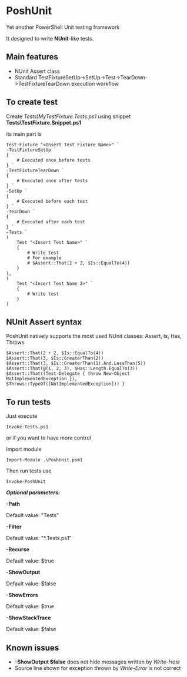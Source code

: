# PoshUnit #

Yet another PowerShell Unit testing framework

It designed to write **NUnit**-like tests.

## Main features ##

* NUnit Assert class
* Standard TestFixtureSetUp->SetUp->Test->TearDown->TestFixtureTearDown execution workflow

## To create test ##

Create *Tests\MyTestFixture.Tests.ps1* using snippet **Tests\TestFixture.Snippet.ps1**

its main part is

    Test-Fixture "<Insert Test Fixture Name>" `
    -TestFixtureSetUp `
    {
        # Executed once before tests
    } `
    -TestFixtureTearDown `
    {
        # Executed once after tests
    } `
    -SetUp `
    {
        # Executed before each test
    } `
    -TearDown `
    {
        # Executed after each test
    } `
    -Tests `
    (
        Test "<Insert Test Name>" `
        {
            # Write test
            # For example
            # $Assert::That(2 + 2, $Is::EqualTo(4))
        }
    ),
    (
        Test "<Insert Test Name 2>" `
        {
            # Write test
        }
    )

## NUnit Assert syntax ##

PoshUnit natively supports the most used NUnit classes: Assert, Is, Has, Throws

    $Assert::That(2 + 2, $Is::EqualTo(4))
    $Assert::That(3, $Is::GreaterThan(2))
    $Assert::That(3, $Is::GreaterThan(1).And.LessThan(5))
    $Assert::That(@(1, 2, 3), $Has::Length.EqualTo(3))
    $Assert::That((Test-Delegate { throw New-Object NotImplementedException }), $Throws::TypeOf([NotImplementedException])) }

## To run tests ##

Just execute

    Invoke-Tests.ps1

or if you want to have more control

Import module
    
	Import-Module .\PoshUnit.psm1

Then run tests use
    
    Invoke-PoshUnit

***Optional parameters:***

**-Path**

Default value: "Tests"
    
**-Filter**

Default value: "*.Tests.ps1"

**-Recurse**

Default value: $true

**-ShowOutput**

Default value: $false

**-ShowErrors**

Default value: $true

**-ShowStackTrace**

Default value: $false


## Known issues ##

* **-ShowOutput $false** does not hide messages written by *Write-Host*
* Source line shown for exception thrown by *Write-Error* is not correct
